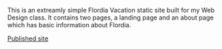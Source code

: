 This is an extreamly simple Flordia Vacation static site built for my Web Design class. It contains two pages, a landing page and an about page which has basic information about Flordia.

[Published site](https://flordia-site.hpaulson.smc.wtf)

